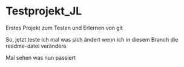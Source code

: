 # Testprojekt_JL
Erstes Projekt zum Testen und Erlernen von git

So, jetzt teste ich mal was sich ändert wenn ich in diesem Branch die readme-datei verändere

Mal sehen was nun passiert
